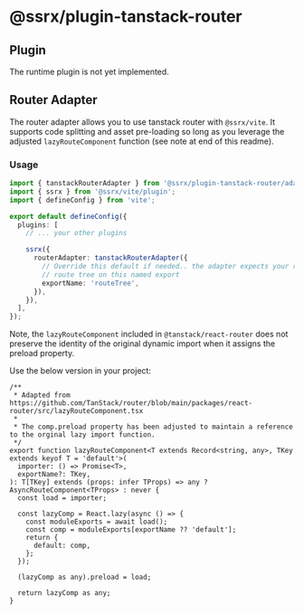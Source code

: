 # @ssrx/plugin-tanstack-router

## Plugin

The runtime plugin is not yet implemented.

## Router Adapter

The router adapter allows you to use tanstack router with `@ssrx/vite`. It supports code splitting and asset pre-loading
so long as you leverage the adjusted `lazyRouteComponent` function (see note at end of this readme).

### Usage

```ts
import { tanstackRouterAdapter } from '@ssrx/plugin-tanstack-router/adapter';
import { ssrx } from '@ssrx/vite/plugin';
import { defineConfig } from 'vite';

export default defineConfig({
  plugins: [
    // ... your other plugins

    ssrx({
      routerAdapter: tanstackRouterAdapter({
        // Override this default if needed.. the adapter expects your routes file to export the
        // route tree on this named export
        exportName: 'routeTree',
      }),
    }),
  ],
});
```

Note, the `lazyRouteComponent` included in `@tanstack/react-router` does not preserve the identity of the original
dynamic import when it assigns the preload property.

Use the below version in your project:

```tsx
/**
 * Adapted from https://github.com/TanStack/router/blob/main/packages/react-router/src/lazyRouteComponent.tsx
 *
 * The comp.preload property has been adjusted to maintain a reference to the orginal lazy import function.
 */
export function lazyRouteComponent<T extends Record<string, any>, TKey extends keyof T = 'default'>(
  importer: () => Promise<T>,
  exportName?: TKey,
): T[TKey] extends (props: infer TProps) => any ? AsyncRouteComponent<TProps> : never {
  const load = importer;

  const lazyComp = React.lazy(async () => {
    const moduleExports = await load();
    const comp = moduleExports[exportName ?? 'default'];
    return {
      default: comp,
    };
  });

  (lazyComp as any).preload = load;

  return lazyComp as any;
}
```
